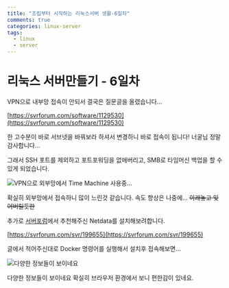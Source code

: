 ```yaml
---
title: "조립부터 시작하는 리눅스서버 생활-6일차"
comments: true
categories: linux-server
tags:
  - linux
  - server
---
```

# 리눅스 서버만들기 - 6일차

VPN으로 내부망 접속이 안되서 결국은 질문글을 올렸습니다…

[https://svrforum.com/software/1129530](https://svrforum.com/software/1129530)

한 고수분이 바로 서브넷을 바꿔보라 하셔서 변경하니 바로 접속이 됩니다! 너굴님 정말 감사합니다…

그래서 SSH 포트를 제외하고 포트포워딩을 없애버리고, SMB로 타임머신 백업을 할 수 있게 되었습니다.

![VPN으로 외부망에서 Time Machine 사용중…](https://github.com/JustYOLO/justyolo.github.io/assets/31424495/32116146-4b42-401f-abbc-f6009889e3bb)

확실히 외부망에서 접속하니 많이 느린것 같습니다. 속도 향상은 나중에… ~~이래놓고 잊어버릴듯한~~

추가로 [서버포럼](https://svrforum.com)에서 추천해주신 Netdata를 설치해보려합니다.

[https://svrforum.com/svr/199655](https://svrforum.com/svr/199655)

글에서 적어주신대로 Docker 명령어를 실행해서 설치후 접속해보면…

![다양한 정보들이 보이네요](https://github.com/JustYOLO/justyolo.github.io/assets/31424495/8c72335b-f7c9-4eb6-8ecc-577ff2d60a4b)

다양한 정보들이 보이네요
확실히 브라우저 환경에서 보니 편한감이 있네요.